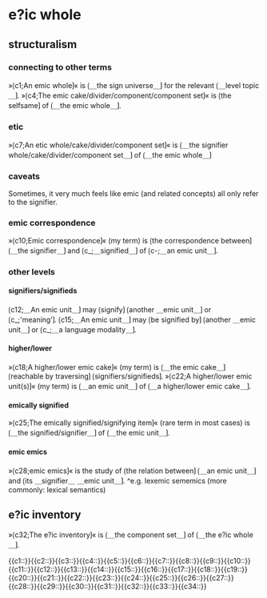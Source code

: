 

# e?ic whole

## structuralism

### connecting to other terms

»⟮c1;An emic whole⟯« is ⟮＿the sign universe＿⟯ for the relevant ⟮＿level topic＿⟯.
»⟮c4;The emic cake/divider/component/component set⟯« is ⟮the selfsame⟯ of ⟮＿the emic whole＿⟯.

### etic

»⟮c7;An etic whole/cake/divider/component set⟯« is ⟮＿the signifier whole/cake/divider/component set＿⟯ of ⟮＿the emic whole＿⟯

### caveats

Sometimes, it very much feels like emic (and related concepts) all only refer to the signifier.

### emic correspondence

»⟮c10;Emic correspondence⟯« (my term) is ⟮the correspondence between⟯ ⟮＿the signifier＿⟯ and ⟮c_;＿signified＿⟯ of ⟮c-;＿an emic unit＿⟯.

### other levels

#### signifiers/signifieds

⟮c12;＿An emic unit＿⟯ may ⟮signify⟯ ⟮another ＿emic unit＿⟯ or ⟮c_;'meaning'⟯.
⟮c15;＿An emic unit＿⟯ may ⟮be signified by⟯ ⟮another ＿emic unit＿⟯ or ⟮c_;＿a language modality＿⟯.

#### higher/lower

»⟮c18;A higher/lower emic cake⟯« (my term) is ⟮＿the emic cake＿⟯ ⟮reachable by traversing⟯ ⟮signifiers/signifieds⟯.
»⟮c22;A higher/lower emic unit(s)⟯« (my term) is ⟮＿an emic unit＿⟯ of ⟮＿a higher/lower emic cake＿⟯.

#### emically signified

»⟮c25;The emically signified/signifying item⟯« (rare term in most cases) is ⟮＿the signified/signifier＿⟯ of ⟮＿the emic unit＿⟯.

#### emic emics

»⟮c28;emic emics⟯« is the study of ⟮the relation between⟯ ⟮＿an emic unit＿⟯ and ⟮its ＿signifier＿ ＿emic unit＿⟯.
^e.g. lexemic sememics (more commonly: lexical semantics)

## e?ic inventory

»⟮c32;The e?ic inventory⟯« is ⟮＿the component set＿⟯ of ⟮＿the e?ic whole＿⟯. 

<span class='cloze-dump'>{{c1::}}{{c2::}}{{c3::}}{{c4::}}{{c5::}}{{c6::}}{{c7::}}{{c8::}}{{c9::}}{{c10::}}{{c11::}}{{c12::}}{{c13::}}{{c14::}}{{c15::}}{{c16::}}{{c17::}}{{c18::}}{{c19::}}{{c20::}}{{c21::}}{{c22::}}{{c23::}}{{c24::}}{{c25::}}{{c26::}}{{c27::}}{{c28::}}{{c29::}}{{c30::}}{{c31::}}{{c32::}}{{c33::}}{{c34::}}</span>